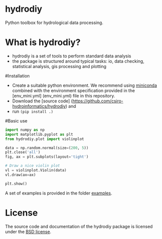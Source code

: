 # hydrodiy
Python toolbox for hydrological data processing.

# What is hydrodiy?
- hydrodiy is a set of tools to perform standard data analysis
- the package is structured around typical tasks: io, data checking,
  statistical analysis, gis processing and plotting

#Installation
- Create a suitable python environment. We recommend using [miniconda](https://docs.conda.io/projects/miniconda/en/latest/) combined with the environment specification provided in the [env_mini.yml] (env_mini.yml) file in this repository.
- Download the [source code] (https://github.com/csiro-hydroinformatics/hydrodiy) and
- run `(pip install .)`

#Basic use
```python
import numpy as np
import matplotlib.pyplot as plt
from hydrodiy.plot import violinplot

data = np.random.normal(size=(200, 5))
plt.close('all')
fig, ax = plt.subplots(layout='tight')

# Draw a nice violin plot
vl = violinplot.Violin(data)
vl.draw(ax=ax)

plt.show()
```
A set of examples is provided in the folder [examples](examples).

# License
The source code and documentation of the hydrodiy package is licensed under the
[BSD license](LICENSE.txt).

